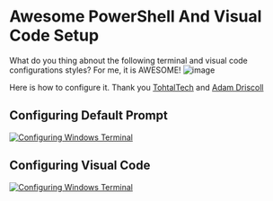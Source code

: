 # Awesome PowerShell And Visual Code Setup

What do you thing abnout the following terminal and visual code configurations styles? For me, it is AWESOME!
![image](https://github.com/marmojezz/awsome-powershell-setup/assets/5059275/6a36a4fc-8a14-4897-832f-a63776b2720a)

Here is how to configure it. Thank you  [TohtalTech](https://www.youtube.com/@tohtaltech) and [Adam Driscoll](https://www.youtube.com/@AdamDriscoll) 

## Configuring Default Prompt 
[![Configuring Windows Terminal](https://img.youtube.com/vi/ila-keQMhGU/0.jpg)](https://www.youtube.com/watch?v=ila-keQMhGU)

## Configuring Visual Code
[![Configuring Windows Terminal](https://img.youtube.com/vi/NaHgtHnOPi8/0.jpg)](https://www.youtube.com/watch?v=NaHgtHnOPi8)


